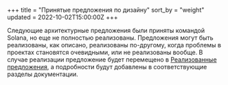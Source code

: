 +++
title = "Принятые предложения по дизайну"
sort_by = "weight"
updated = 2022-10-02T15:00:00Z
+++

Следующие архитектурные предложения были приняты командой Solana, но еще не полностью реализованы.
Предложения могут быть реализованы, как описано, реализованы по-другому, когда проблемы в проектах становятся очевидными, или не реализованы вообще.
В случае реализации предложение будет перемещено в [Реализованные предложения](../implemented-proposals/implemented-proposals/), а подробности будут добавлены в соответствующие разделы документации.
